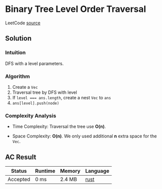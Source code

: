 # Binary Tree Level Order Traversal

LeetCode [source](https://leetcode.com/problems/binary-tree-level-order-traversal/)

## Solution

### Intuition

DFS with a level parameters.

### Algorithm

1. Create a `Vec`
2. Traversal tree by DFS with level
3. If `level === ans.length`, create a nest `Vec` to `ans`
4. `ans[level].push(node)`

### Complexity Analysis

- Time Complexity: Traversal the tree use **O(n)**.

- Space Complexity: **O(n)**. We only used additional **n** extra space for the `Vec`.

## AC Result

| Status   | Runtime | Memory | Language                                                     |
| -------- | ------- | ------ | ------------------------------------------------------------ |
| Accepted | 0 ms    | 2.4 MB | [rust](../src/rust/src/binary_tree_level_order_traversal.rs) |

